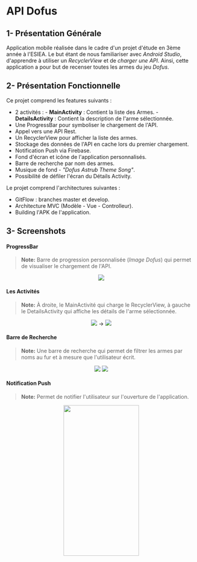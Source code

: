 # API Dofus

## 1- Présentation Générale 

Application mobile réalisée dans le cadre d'un projet d'étude en 3ème année à l'ESIEA. Le but étant de nous familiariser avec *Android Studio*, d'apprendre à utiliser un *RecyclerView* et de *charger une API*. Ainsi, cette application a pour but de recenser toutes les armes du jeu *Dofus*. 

## 2- Présentation Fonctionnelle

Ce projet comprend les features suivants : 

 - 2 activités : 
			 - **MainActivity** : Contient la liste des Armes.
			 - **DetailsActivity** : Contient la description de l'arme sélectionnée. 
 - Une ProgressBar pour symboliser le chargement de l'API. 
 - Appel vers une API Rest. 
 - Un RecyclerView pour afficher la liste des armes. 
 - Stockage des données de l'API en cache lors du premier chargement.
 - Notification Push via Firebase. 
 - Fond d'écran et icône de l'application personnalisés.
 - Barre de recherche par nom des armes.
 - Musique de fond - *"Dofus Astrub Theme Song"*.
 - Possibilité de défiler l'écran du Détails Activity.

Le projet comprend l'architectures suivantes : 

 - GitFlow : branches master et develop.
 - Architecture MVC (Modèle - Vue - Controlleur).
 - Building l'APK de l'application.


## 3- Screenshots 

#### ProgressBar

> **Note:** Barre de progression personnalisée (*Image Dofus*) qui permet de visualiser le chargement de l'API.
<p align="center">
<img src="https://image.noelshack.com/fichiers/2019/14/3/1554284418-56328727-309032443106667-472793350018170880-n-min.png">
</p>

#### Les Activités 

> **Note:** À droite, le MainActivité qui charge le RecyclerView, à gauche le DetailsActivity qui affiche les détails de l'arme sélectionnée. 

<p align="center">
<img src="https://image.noelshack.com/fichiers/2019/14/3/1554284418-56531102-402490370549958-1066424011476434944-n-min.png">
-> 
<img src="https://image.noelshack.com/fichiers/2019/14/3/1554284418-55759977-581031015640449-922973340740616192-n-min.png">
</p>

#### Barre de Recherche 

 > **Note:** Une barre de recherche qui permet de filtrer les armes par noms au fur et à mesure que l'utilisateur écrit. 
<p align="center">
<img src="https://image.noelshack.com/fichiers/2019/14/3/1554284418-56504204-324774531556742-5290224725878898688-n-min.png">
<img src="https://image.noelshack.com/fichiers/2019/14/3/1554284418-56330951-1628391143930101-3691094937132072960-n-min.png">
</p>

#### Notification Push

> **Note:** Permet de notifier l'utilisateur sur l'ouverture de l'application.

<p align="center">
<img width="200" height="400" src="https://image.noelshack.com/fichiers/2019/14/3/1554300285-55908435-352030422102876-5397388128463880192-n.png">
</p>
